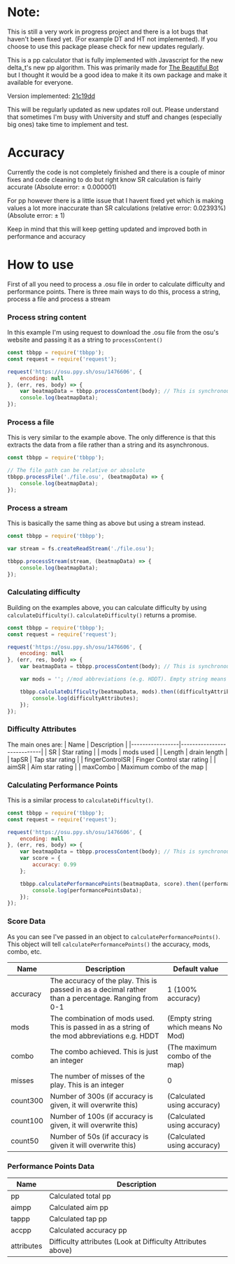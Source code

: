 # Note:
This is still a very work in progress project and there is a lot bugs that haven't been fixed yet. (For example DT and HT not implemented). If you choose to use this package please check for new updates regularly.

This is a pp calculator that is fully implemented with Javascript for the new delta_t's new pp algorithm.
This was primarily made for [The Beautiful Bot](https://github.com/moorad/the-beautiful-bot) but I thought it would be a good idea to make it its own package and make it available for everyone.

Version implemented: [21c19dd](https://github.com/HeBuwei/osu/tree/21c19dd00727053df554540374cde2dd7443ef81)

This will be regularly updated as new updates roll out. Please understand that sometimes I'm busy with University and stuff and changes (especially big ones) take time to implement and test.

# Accuracy
Currently the code is not completely finished and there is a couple of minor fixes and code cleaning to do but right know SR calculation is fairly accurate (Absolute error: ± 0.000001)

For pp however there is a little issue that I havent fixed yet which is making values a lot more inaccurate than SR calculations (relative error: 0.02393%) (Absolute error: ± 1)

Keep in mind that this will keep getting updated and improved both in performance and accuracy

# How to use

First of all you need to process a .osu file in order to calculate difficulty and performance points. There is three main ways to do this, process a string, process a file and process a stream

### Process string content
In this example I'm using request to download the .osu file from the osu's website and passing it as a string to `processContent()`

```js
const tbbpp = require('tbbpp');
const request = require('request');

request('https://osu.ppy.sh/osu/1476606', {
	encoding: null
}, (err, res, body) => {
	var beatmapData = tbbpp.processContent(body); // This is synchronous
	console.log(beatmapData);
});
```

### Process a file
This is very similar to the example above. The only difference is that this extracts the data from a file rather than a string and its asynchronous.

```js
const tbbpp = require('tbbpp');

// The file path can be relative or absolute
tbbpp.processFile('./file.osu', (beatmapData) => {
	console.log(beatmapData);
});
```

### Process a stream
This is basically the same thing as above but using a stream instead.

```js
const tbbpp = require('tbbpp');

var stream = fs.createReadStream('./file.osu');

tbbpp.processStream(stream, (beatmapData) => {
	console.log(beatmapData);
});
```

### Calculating difficulty
Building on the examples above, you can calculate difficulty by using `calculateDifficulty()`. `calculateDifficulty()` returns a promise.

```js
const tbbpp = require('tbbpp');
const request = require('request');

request('https://osu.ppy.sh/osu/1476606', {
	encoding: null
}, (err, res, body) => {
	var beatmapData = tbbpp.processContent(body); // This is synchronous

	var mods = ''; //mod abbreviations (e.g. HDDT). Empty string means no mods 

	tbbpp.calculateDifficulty(beatmapData, mods).then((difficultyAttributes) => {
		console.log(difficultyAttributes);
	});
});
```

### Difficulty Attributes
The main ones are:
| Name            | Description                |
|-----------------|----------------------------|
| SR              | Star rating                |
| mods            | mods used                  |
| Length          | drain length               |
| tapSR           | Tap star rating            |
| fingerControlSR | Finger Control star rating |
| aimSR           | Aim star rating            |
| maxCombo        | Maximum combo of the map   |


### Calculating Performance Points
This is a similar process to `calculateDifficulty()`.
```js
const tbbpp = require('tbbpp');
const request = require('request');

request('https://osu.ppy.sh/osu/1476606', {
	encoding: null
}, (err, res, body) => {
	var beatmapData = tbbpp.processContent(body); // This is synchronous
	var score = {
		accuracy: 0.99
	};

	tbbpp.calculatePerformancePoints(beatmapData, score).then((performancePointsData) => {
		console.log(performancePointsData);
	});
});
```

### Score Data
As you can see I've passed in an object to `calculatePerformancePoints()`. This object will tell `calculatePerformancePoints()` the accuracy, mods, combo, etc.

| Name     | Description                                                                                         | Default value                     |
|----------|-----------------------------------------------------------------------------------------------------|-----------------------------------|
| accuracy | The accuracy of the play. This is passed in as a decimal rather than a percentage. Ranging from 0-1 | 1 (100% accuracy)                 |
| mods     | The combination of mods used. This is passed in as a string of the mod abbreviations e.g. HDDT      | (Empty string which means No Mod) |
| combo    | The combo achieved. This is just an integer                                                         | (The maximum combo of the map)    |
| misses   | The number of misses of the play. This is an integer                                                | 0                                 |
| count300 | Number of 300s (if accuracy is given, it will overwrite this)                                       | (Calculated using accuracy)       |
| count100 | Number of 100s (if accuracy is given, it will overwrite this)                                       | (Calculated using accuracy)       |
| count50  | Number of 50s (if accuracy is given it will overwrite this)                                         | (Calculated using accuracy)       |

### Performance Points Data
| Name       | Description                                                 |
|------------|-------------------------------------------------------------|
| pp         | Calculated total pp                                         |
| aimpp      | Calculated aim pp                                           |
| tappp      | Calculated tap pp                                           |
| accpp      | Calculated accuracy pp                                      |
| attributes | Difficulty attributes (Look at Difficulty Attributes above) |

